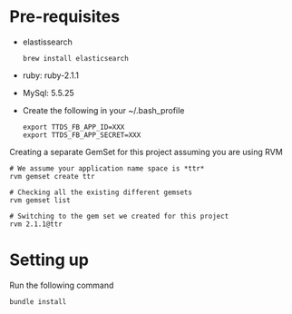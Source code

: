 # Pre-requisites
- elastissearch
  ```
  brew install elasticsearch
  ```

- ruby: ruby-2.1.1

- MySql: 5.5.25

- Create the following in your ~/.bash_profile
  ```
  export TTDS_FB_APP_ID=XXX
  export TTDS_FB_APP_SECRET=XXX
  ```

Creating a separate GemSet for this project assuming you are using RVM

  ```
  # We assume your application name space is *ttr*
  rvm gemset create ttr

  # Checking all the existing different gemsets
  rvm gemset list

  # Switching to the gem set we created for this project
  rvm 2.1.1@ttr

  ```


# Setting up
Run the following command
  ```
  bundle install
  ```